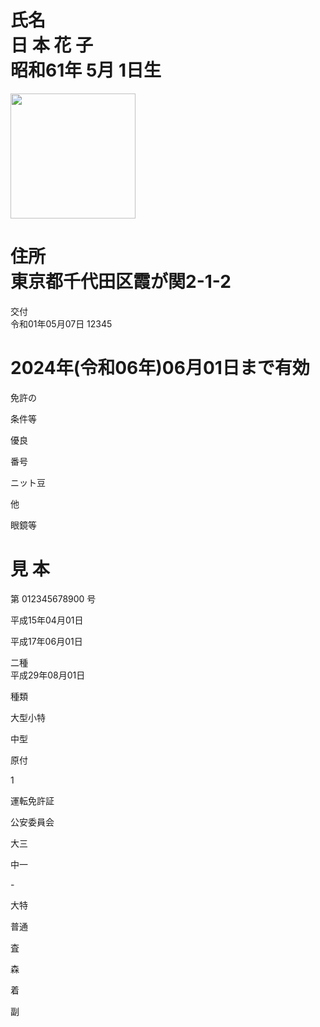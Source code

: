 # 氏名<br>日 本 花 子<br>昭和61年 5月 1日生

<img src="figures/in_gallery5_p1_figure_0.png" width="200px"><br>
# 住所<br>東京都千代田区霞が関2\-1\-2

交付<br>令和01年05月07日 12345

# 2024年\(令和06年\)06月01日まで有効

免許の

条件等

優良

番号

ニット豆

他

眼鏡等

# 見 本

第 012345678900 号

平成15年04月01日

平成17年06月01日

二種<br>平成29年08月01日

種類

大型小特

中型

原付

1

運転免許証

公安委員会

大三

中一

\-

大特

普通

査

森

着

副
